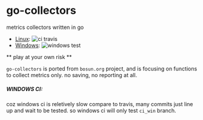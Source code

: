 # go-collectors
metrics collectors written in go

* [Linux][url_travis]: ![ci travis][ci_travis]
* [Windows][url_ci_win]: ![windows test][ci_windows]  

[ci_travis]: https://travis-ci.org/oliveagle/go-collectors.svg "CI Travis"
[ci_windows]: https://ci.appveyor.com/api/projects/status/github/oliveagle/go-collectors?branch=master&svg=true "Windows Build"

[url_travis]: https://travis-ci.org/oliveagle/go-collectors "url travis"
[url_ci_win]: https://ci.appveyor.com/project/oliveagle/go-collectors/build/1.0.20 "url windows ci"


** play at your own risk **

`go-collectors` is ported from `bosun.org` project, and is focusing on functions to collect metrics only. no saving, no reporting at all. 


##### WINDOWS CI:

coz windows ci is reletively slow compare to travis, many commits just line up and wait to be tested. so windows ci will only test `ci_win` branch. 